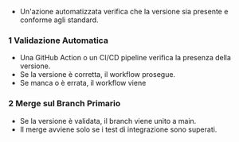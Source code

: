- Un'azione automatizzata verifica che la versione sia presente e conforme agli standard.

### 1 **Validazione Automatica**
- Una GitHub Action o un CI/CD pipeline verifica la presenza della versione.
- Se la versione è corretta, il workflow prosegue.
- Se manca o è errata, il workflow viene 

### 2 **Merge sul Branch Primario**
- Se la versione è validata, il branch viene unito a main.
- Il merge avviene solo se i test di integrazione sono superati.
